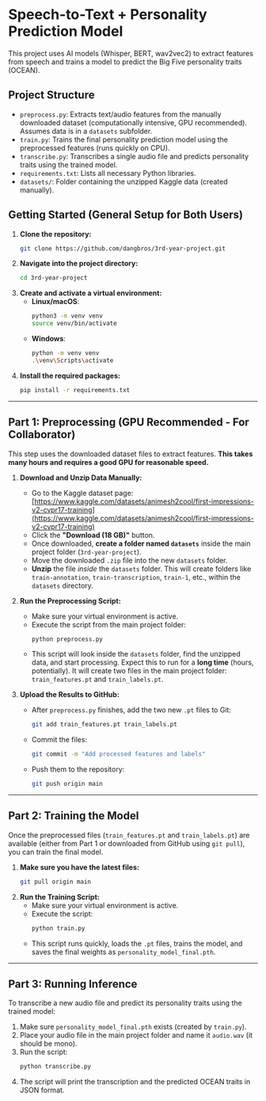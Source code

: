 # Speech-to-Text + Personality Prediction Model

This project uses AI models (Whisper, BERT, wav2vec2) to extract features from speech and trains a model to predict the Big Five personality traits (OCEAN).

## Project Structure

* `preprocess.py`: Extracts text/audio features from the manually downloaded dataset (computationally intensive, GPU recommended). Assumes data is in a `datasets` subfolder.
* `train.py`: Trains the final personality prediction model using the preprocessed features (runs quickly on CPU).
* `transcribe.py`: Transcribes a single audio file and predicts personality traits using the trained model.
* `requirements.txt`: Lists all necessary Python libraries.
* `datasets/`: Folder containing the unzipped Kaggle data (created manually).

## Getting Started (General Setup for Both Users)

1.  **Clone the repository:**
    ```bash
    git clone https://github.com/dangbros/3rd-year-project.git
    ```
2.  **Navigate into the project directory:**
    ```bash
    cd 3rd-year-project
    ```
3.  **Create and activate a virtual environment:**
    * **Linux/macOS**:
        ```bash
        python3 -m venv venv
        source venv/bin/activate
        ```
    * **Windows**:
        ```bash
        python -m venv venv
        .\venv\Scripts\activate
        ```
4.  **Install the required packages:**
    ```bash
    pip install -r requirements.txt
    ```

---

## Part 1: Preprocessing (GPU Recommended - For Collaborator)

This step uses the downloaded dataset files to extract features. **This takes many hours and requires a good GPU for reasonable speed.**

1.  **Download and Unzip Data Manually:**
    * Go to the Kaggle dataset page: [https://www.kaggle.com/datasets/animesh2cool/first-impressions-v2-cvpr17-training](https://www.kaggle.com/datasets/animesh2cool/first-impressions-v2-cvpr17-training)
    * Click the **"Download (18 GB)"** button.
    * Once downloaded, **create a folder named `datasets`** inside the main project folder (`3rd-year-project`).
    * Move the downloaded `.zip` file into the new `datasets` folder.
    * **Unzip** the file *inside* the `datasets` folder. This will create folders like `train-annotation`, `train-transcription`, `train-1`, etc., within the `datasets` directory.

2.  **Run the Preprocessing Script:**
    * Make sure your virtual environment is active.
    * Execute the script from the main project folder:
        ```bash
        python preprocess.py
        ```
    * This script will look inside the `datasets` folder, find the unzipped data, and start processing. Expect this to run for a **long time** (hours, potentially). It will create two files in the main project folder: `train_features.pt` and `train_labels.pt`.

3.  **Upload the Results to GitHub:**
    * After `preprocess.py` finishes, add the two new `.pt` files to Git:
        ```bash
        git add train_features.pt train_labels.pt
        ```
    * Commit the files:
        ```bash
        git commit -m "Add processed features and labels"
        ```
    * Push them to the repository:
        ```bash
        git push origin main
        ```

---

## Part 2: Training the Model 

Once the preprocessed files (`train_features.pt` and `train_labels.pt`) are available (either from Part 1 or downloaded from GitHub using `git pull`), you can train the final model.

1.  **Make sure you have the latest files:**
    ```bash
    git pull origin main
    ```
2.  **Run the Training Script:**
    * Make sure your virtual environment is active.
    * Execute the script:
        ```bash
        python train.py
        ```
    * This script runs quickly, loads the `.pt` files, trains the model, and saves the final weights as `personality_model_final.pth`.

---

## Part 3: Running Inference

To transcribe a new audio file and predict its personality traits using the trained model:

1.  Make sure `personality_model_final.pth` exists (created by `train.py`).
2.  Place your audio file in the main project folder and name it `audio.wav` (it should be mono).
3.  Run the script:
    ```bash
    python transcribe.py
    ```
4.  The script will print the transcription and the predicted OCEAN traits in JSON format.